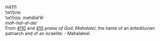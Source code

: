 <body>
  <p>H4111<br>  מהללאל  <br> מַהֲלַלאֵל  ‎  mahălal‘êl  <br><i>mah-hal-al-ale‘ </i><br>From <a href="h4110.htm">4110</a> and <a href="h0410.htm">410</a>  <i>praise</i> <i>of</i> <i>God</i>; <i>Mahalalel</i>, the name of an antediluvian patriarch and of an Israelite: - Mahalaleel.<br></p>
 </body>